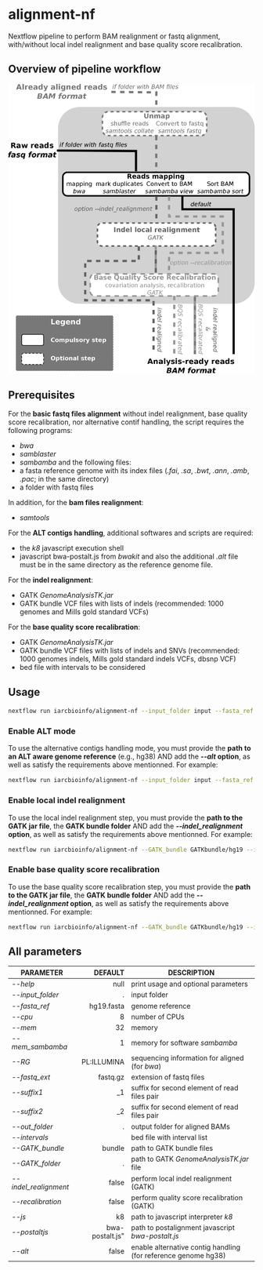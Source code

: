# alignment-nf

Nextflow pipeline to perform BAM realignment or fastq alignment, with/without local indel realignment and base quality score recalibration.

## Overview of pipeline workflow

![workflow](WESpipeline.png?raw=true "Scheme of alignment/realignment Workflow")

## Prerequisites
For the **basic fastq files alignment** without indel realignment, base quality score recalibration, nor alternative contif handling, the script requires the following programs:
- *bwa*
- *samblaster*
- *sambamba*
and the following files:
- a fasta reference genome with its index files (*.fai*, *.sa*, *.bwt*, *.ann*, *.amb*, *.pac*; in the same directory)
- a folder with fastq files

In addition, for the **bam files realignment**:
- *samtools*

For the **ALT contigs handling**, additional softwares and scripts are required:
- the *k8* javascript execution shell
- javascript bwa-postalt.js from *bwakit*
and also the additional *.alt* file must be in the same directory as the reference genome file.

For the **indel realignment**:
- GATK *GenomeAnalysisTK.jar*
- GATK bundle VCF files with lists of indels (recommended: 1000 genomes and Mills gold standard VCFs)

For the **base quality score recalibration**:
- GATK *GenomeAnalysisTK.jar*
- GATK bundle VCF files with lists of indels and SNVs (recommended: 1000 genomes indels, Mills gold standard indels VCFs, dbsnp VCF)
- bed file with intervals to be considered

## Usage
```bash
nextflow run iarcbioinfo/alignment-nf --input_folder input --fasta_ref hg19.fasta --out_folder output
```
### Enable ALT mode
To use the alternative contigs handling mode, you must provide the **path to an ALT aware genome reference** (e.g., hg38) AND add the ***--alt* option**, as well as satisfy the requirements above mentionned. For example:
```bash
nextflow run iarcbioinfo/alignment-nf --input_folder input --fasta_ref reference/hs38DH.fa --js /user/bin/k8/k8 --postaltjs /user/bin/bwa-0.7.15/bwakit/bwa-postalt.js -out_folder output --alt
```
### Enable local indel realignment
To use the local indel realignment step, you must provide the **path to the GATK jar file**, the **GATK bundle folder** AND add the ***--indel_realignment* option**, as well as satisfy the requirements above mentionned. For example:
```bash
nextflow run iarcbioinfo/alignment-nf --GATK_bundle GATKbundle/hg19 --input_folder input --fasta_ref reference/hg19.fa --GATK_folder /user/bin7GATK-3.6-0 --out_folder output --indel_realignment
```

### Enable base quality score recalibration
To use the base quality score recalibration step, you must provide the **path to the GATK jar file**, the **GATK bundle folder** AND add the ***--indel_realignment* option**, as well as satisfy the requirements above mentionned. For example:
```bash
nextflow run iarcbioinfo/alignment-nf --GATK_bundle GATKbundle/hg19 --input_folder input --fasta_ref reference/hg19.fa --GATK_folder /user/bin7GATK-3.6-0 --intervals reference/hg19_intervals.bed --out_folder output --recalibration
```

## All parameters
| **PARAMETER** | **DEFAULT** | **DESCRIPTION** |
|-----------|--------------:|-------------| 
| *--help* | null | print usage and optional parameters |
*--input_folder* | . | input folder |
*--fasta_ref*    | hg19.fasta | genome reference |
*--cpu*          | 8 | number of CPUs |
*--mem*         | 32 | memory|
*--mem\_sambamba* | 1 | memory for software *sambamba*|
*--RG*           | PL:ILLUMINA | sequencing information for aligned (for *bwa*)|
*--fastq_ext*    | fastq.gz | extension of fastq files|
*--suffix1*      | \_1 | suffix for second element of read files pair|
*--suffix2*      | \_2 | suffix for second element of read files pair|
*--out_folder*   | . | output folder for aligned BAMs|
*--intervals*    | | bed file with interval list|
*--GATK_bundle*  | bundle | path to GATK bundle files|
*--GATK_folder*  | . | path to GATK *GenomeAnalysisTK.jar* file |
*--indel_realignment* | false | perform local indel realignment (GATK)|
*--recalibration* | false | perform quality score recalibration (GATK)|
*--js*           | k8 | path to javascript interpreter *k8*|
*--postaltjs*    | bwa-postalt.js" | path to postalignment javascript *bwa-postalt.js*|
*--alt*          | false | enable alternative contig handling (for reference genome hg38)|

